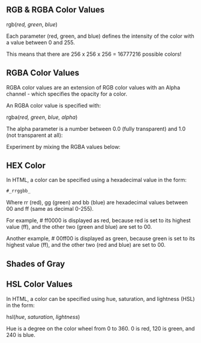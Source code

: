 
## RGB & RGBA Color Values 

rgb(_red,_ _green_, _blue_)

Each parameter (red, green, and blue) defines the intensity of the color with a value between 0 and 255.

This means that there are 256 x 256 x 256 = 16777216 possible colors!

## RGBA Color Values

RGBA color values are an extension of RGB color values with an Alpha channel - which specifies the opacity for a color.

An RGBA color value is specified with:

rgba(_red,_ _green_, _blue, alpha_)

The alpha parameter is a number between 0.0 (fully transparent) and 1.0 (not transparent at all):

Experiment by mixing the RGBA values below:


## HEX Color

In HTML, a color can be specified using a hexadecimal value in the form:

``` html
#_rrggbb_
```

Where rr (red), gg (green) and bb (blue) are hexadecimal values between 00 and ff (same as decimal 0-255).

For example, # ff0000 is displayed as red, because red is set to its highest value (ff), and the other two (green and blue) are set to 00.

Another example, # 00ff00 is displayed as green, because green is set to its highest value (ff), and the other two (red and blue) are set to 00.

## Shades of Gray



## HSL Color Values

In HTML, a color can be specified using hue, saturation, and lightness (HSL) in the form:

hsl(_hue_, _saturation_, _lightness_)

Hue is a degree on the color wheel from 0 to 360. 0 is red, 120 is green, and 240 is blue.